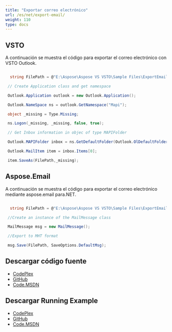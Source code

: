 ```yaml
---
title: "Exportar correo electrónico"
url: /es/net/export-email/
weight: 110
type: docs
---
```



## **VSTO**
A continuación se muestra el código para exportar el correo electrónico con VSTO Outlook.

``` cs

  string FilePath = @"E:\Aspose\Aspose VS VSTO\Sample Files\ExportEmail.msg";

 // Create Application class and get namespace

 Outlook.Application outlook = new Outlook.Application();

 Outlook.NameSpace ns = outlook.GetNamespace("Mapi");

 object _missing = Type.Missing;

 ns.Logon(_missing, _missing, false, true);

 // Get Inbox information in objec of type MAPIFolder

 Outlook.MAPIFolder inbox = ns.GetDefaultFolder(Outlook.OlDefaultFolders.olFolderInbox);

 Outlook.MailItem item = inbox.Items[0];

 item.SaveAs(FilePath,_missing);      

```
## **Aspose.Email**
A continuación se muestra el código para exportar el correo electrónico mediante aspose.email para.NET.

``` cs

  string FilePath = @"E:\Aspose\Aspose VS VSTO\Sample Files\ExportEmail.msg";

 //Create an instance of the MailMessage class

 MailMessage msg = new MailMessage();

 //Export to MHT format

 msg.Save(FilePath, SaveOptions.DefaultMsg);

```
## **Descargar código fuente**
- [CodePlex](https://asposeemailvsto.codeplex.com/SourceControl/latest#Code)
- [GitHub](https://github.com/aspose-email/Aspose.Email-for-.NET/tree/master/Plugins/Aspose.Email%20Vs%20VSTO%20Outlook/Code%20Comparison%20of%20Common%20Features/Delete%20Messages)
- [Code.MSDN](https://code.msdn.microsoft.com/Code-Comparison-of-common-4e0f39b8/view/SourceCode#content)
## **Descargar Running Example**
- [CodePlex](https://asposeemailvsto.codeplex.com/releases/view/620910)
- [GitHub](https://github.com/aspose-email/Aspose.Email-for-.NET/releases/tag/AsposeEmailVsVSTOv1.2)
- [Code.MSDN](https://code.msdn.microsoft.com/Code-Comparison-of-common-4e0f39b8)
